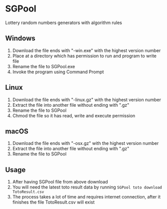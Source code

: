 # SGPool
Lottery random numbers generators with algorithm rules

## Windows
1. Download the file ends with "-win.exe" with the highest version number
2. Place at a directory which has permission to run and program to write file
3. Rename the file to SGPool.exe
4. Invoke the program using Command Prompt

## Linux
1. Download the file ends with "-linux.gz" with the highest version number
2. Extract the file into another file without ending with ".gz"
3. Rename the file to SGPool
4. Chmod the file so it has read, write and execute permission

## macOS
1. Download the file ends with "-osx.gz" with the highest version number
2. Extract the file into another file without ending with ".gz"
3. Rename the file to SGPool

## Usage
1. After having SGPool file from above download
2. You will need the latest toto result data by running
```SGPool toto download TotoResult.csv```
3. The process takes a lot of time and requires internet connection, after it finishes the file TotoResult.csv will exist
